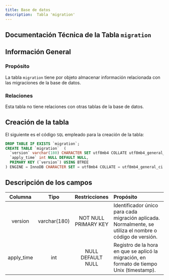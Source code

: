 ```yaml
---
title: Base de datos
description:  Tabla 'migration'
---
```



## Documentación Técnica de la Tabla `migration`

## Información General

### Propósito
La tabla `migration` tiene por objeto almacenar información relacionada con las migraciones de la base de datos.

### Relaciones
Esta tabla no tiene relaciones con otras tablas de la base de datos.

## Creación de la tabla
El siguiente es el código `SQL` empleado para la creación de la tabla:
``` sql
DROP TABLE IF EXISTS `migration`;
CREATE TABLE `migration`  (
  `version` varchar(180) CHARACTER SET utf8mb4 COLLATE utf8mb4_general_ci NOT NULL,
  `apply_time` int NULL DEFAULT NULL,
  PRIMARY KEY (`version`) USING BTREE
) ENGINE = InnoDB CHARACTER SET = utf8mb4 COLLATE = utf8mb4_general_ci ROW_FORMAT = Dynamic;

```

## Descripción de los campos
|Columna	|Tipo		|Restricciones	|Propósito	|
|:-------------:|:-------------:|:-------------:|:-------------|
|version	|varchar(180)	|NOT NULL<br>PRIMARY KEY	|Identificador único para cada migración aplicada. Normalmente, se utiliza el nombre o código de versión.|
|apply_time	|int	|NULL<br>DEFAULT NULL	|Registro de la hora en que se aplicó la migración, en formato de tiempo Unix (timestamp).|